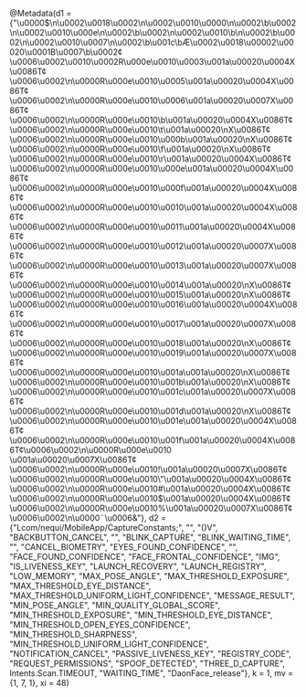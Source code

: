 @Metadata(d1 = {"\u0000$\n\u0002\u0018\u0002\n\u0002\u0010\u0000\n\u0002\b\u0002\n\u0002\u0010\u000e\n\u0002\b\u0002\n\u0002\u0010\b\n\u0002\b\u0002\n\u0002\u0010\u0007\n\u0002\b\u001c\bÆ\u0002\u0018\u00002\u00020\u0001B\u0007\b\u0002¢\u0006\u0002\u0010\u0002R\u000e\u0010\u0003\u001a\u00020\u0004X\u0086T¢\u0006\u0002\n\u0000R\u000e\u0010\u0005\u001a\u00020\u0004X\u0086T¢\u0006\u0002\n\u0000R\u000e\u0010\u0006\u001a\u00020\u0007X\u0086T¢\u0006\u0002\n\u0000R\u000e\u0010\b\u001a\u00020\u0004X\u0086T¢\u0006\u0002\n\u0000R\u000e\u0010\t\u001a\u00020\nX\u0086T¢\u0006\u0002\n\u0000R\u000e\u0010\u000b\u001a\u00020\nX\u0086T¢\u0006\u0002\n\u0000R\u000e\u0010\f\u001a\u00020\nX\u0086T¢\u0006\u0002\n\u0000R\u000e\u0010\r\u001a\u00020\u0004X\u0086T¢\u0006\u0002\n\u0000R\u000e\u0010\u000e\u001a\u00020\u0004X\u0086T¢\u0006\u0002\n\u0000R\u000e\u0010\u000f\u001a\u00020\u0004X\u0086T¢\u0006\u0002\n\u0000R\u000e\u0010\u0010\u001a\u00020\u0004X\u0086T¢\u0006\u0002\n\u0000R\u000e\u0010\u0011\u001a\u00020\u0004X\u0086T¢\u0006\u0002\n\u0000R\u000e\u0010\u0012\u001a\u00020\u0007X\u0086T¢\u0006\u0002\n\u0000R\u000e\u0010\u0013\u001a\u00020\u0007X\u0086T¢\u0006\u0002\n\u0000R\u000e\u0010\u0014\u001a\u00020\nX\u0086T¢\u0006\u0002\n\u0000R\u000e\u0010\u0015\u001a\u00020\nX\u0086T¢\u0006\u0002\n\u0000R\u000e\u0010\u0016\u001a\u00020\u0004X\u0086T¢\u0006\u0002\n\u0000R\u000e\u0010\u0017\u001a\u00020\u0007X\u0086T¢\u0006\u0002\n\u0000R\u000e\u0010\u0018\u001a\u00020\nX\u0086T¢\u0006\u0002\n\u0000R\u000e\u0010\u0019\u001a\u00020\u0007X\u0086T¢\u0006\u0002\n\u0000R\u000e\u0010\u001a\u001a\u00020\nX\u0086T¢\u0006\u0002\n\u0000R\u000e\u0010\u001b\u001a\u00020\nX\u0086T¢\u0006\u0002\n\u0000R\u000e\u0010\u001c\u001a\u00020\u0007X\u0086T¢\u0006\u0002\n\u0000R\u000e\u0010\u001d\u001a\u00020\nX\u0086T¢\u0006\u0002\n\u0000R\u000e\u0010\u001e\u001a\u00020\u0004X\u0086T¢\u0006\u0002\n\u0000R\u000e\u0010\u001f\u001a\u00020\u0004X\u0086T¢\u0006\u0002\n\u0000R\u000e\u0010 \u001a\u00020\u0007X\u0086T¢\u0006\u0002\n\u0000R\u000e\u0010!\u001a\u00020\u0007X\u0086T¢\u0006\u0002\n\u0000R\u000e\u0010\"\u001a\u00020\u0004X\u0086T¢\u0006\u0002\n\u0000R\u000e\u0010#\u001a\u00020\u0004X\u0086T¢\u0006\u0002\n\u0000R\u000e\u0010$\u001a\u00020\u0004X\u0086T¢\u0006\u0002\n\u0000R\u000e\u0010%\u001a\u00020\u0007X\u0086T¢\u0006\u0002\n\u0000¨\u0006&"}, d2 = {"Lcom/nequi/MobileApp/CaptureConstants;", "", "()V", "BACKBUTTON_CANCEL", "", "BLINK_CAPTURE", "BLINK_WAITING_TIME", "", "CANCEL_BIOMETRY", "EYES_FOUND_CONFIDENCE", "", "FACE_FOUND_CONFIDENCE", "FACE_FRONTAL_CONFIDENCE", "IMG", "IS_LIVENESS_KEY", "LAUNCH_RECOVERY", "LAUNCH_REGISTRY", "LOW_MEMORY", "MAX_POSE_ANGLE", "MAX_THRESHOLD_EXPOSURE", "MAX_THRESHOLD_EYE_DISTANCE", "MAX_THRESHOLD_UNIFORM_LIGHT_CONFIDENCE", "MESSAGE_RESULT", "MIN_POSE_ANGLE", "MIN_QUALITY_GLOBAL_SCORE", "MIN_THRESHOLD_EXPOSURE", "MIN_THRESHOLD_EYE_DISTANCE", "MIN_THRESHOLD_OPEN_EYES_CONFIDENCE", "MIN_THRESHOLD_SHARPNESS", "MIN_THRESHOLD_UNIFORM_LIGHT_CONFIDENCE", "NOTIFICATION_CANCEL", "PASSIVE_LIVENESS_KEY", "REGISTRY_CODE", "REQUEST_PERMISSIONS", "SPOOF_DETECTED", "THREE_D_CAPTURE", Intents.Scan.TIMEOUT, "WAITING_TIME", "DaonFace_release"}, k = 1, mv = {1, 7, 1}, xi = 48)
